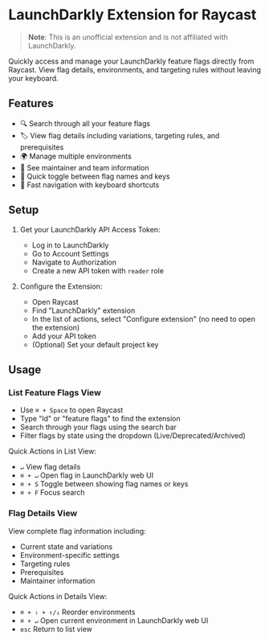 # LaunchDarkly Extension for Raycast

> **Note**: This is an unofficial extension and is not affiliated with LaunchDarkly.

Quickly access and manage your LaunchDarkly feature flags directly from Raycast. View flag details, environments, and targeting rules without leaving your keyboard.

## Features

- 🔍 Search through all your feature flags
- 🏷️ View flag details including variations, targeting rules, and prerequisites
- 🌍 Manage multiple environments
- 👥 See maintainer and team information
- 🔄 Quick toggle between flag names and keys
- 🏃 Fast navigation with keyboard shortcuts

## Setup

1. Get your LaunchDarkly API Access Token:
   - Log in to LaunchDarkly
   - Go to Account Settings
   - Navigate to Authorization
   - Create a new API token with `reader` role

2. Configure the Extension:
   - Open Raycast
   - Find "LaunchDarkly" extension
   - In the list of actions, select "Configure extension" (no need to open the extension)
   - Add your API token
   - (Optional) Set your default project key

## Usage

### List Feature Flags View
- Use `⌘ + Space` to open Raycast
- Type "ld" or "feature flags" to find the extension
- Search through your flags using the search bar
- Filter flags by state using the dropdown (Live/Deprecated/Archived)

Quick Actions in List View:
- `↵` View flag details
- `⌘ + ↵` Open flag in LaunchDarkly web UI
- `⌘ + S` Toggle between showing flag names or keys
- `⌘ + F` Focus search

### Flag Details View
View complete flag information including:
- Current state and variations
- Environment-specific settings
- Targeting rules
- Prerequisites
- Maintainer information

Quick Actions in Details View:
- `⌘ + ⇧ + ↑/↓` Reorder environments
- `⌘ + ↵` Open current environment in LaunchDarkly web UI
- `esc` Return to list view



